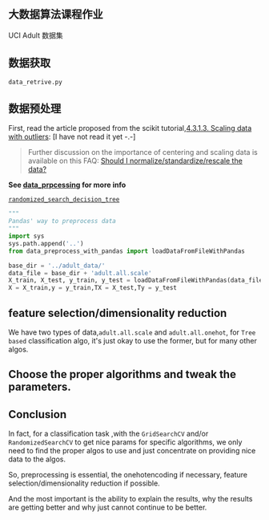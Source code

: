 ## 大数据算法课程作业

UCI Adult 数据集

## 数据获取

`data_retrive.py`

## 数据预处理

First, read the article proposed from the scikit tutorial,[4.3.1.3. Scaling data with outliers](http://scikit-learn.org/stable/modules/preprocessing.html#scaling-data-with-outliers): [I have not read it yet -.-]
>Further discussion on the importance of centering and scaling data is available on this FAQ: [Should I normalize/standardize/rescale the data?](http://www.faqs.org/faqs/ai-faq/neural-nets/part2/section-16.html)

**See [data_prpcessing](data_processing.md) for more info**

[`randomized_search_decision_tree`](play_with_adult_data/randomized_search_decision_tree.py)

``` python
"""
Pandas' way to preprocess data
"""
import sys
sys.path.append('..')
from data_preprocess_with_pandas import loadDataFromFileWithPandas

base_dir = '../adult_data/'
data_file = base_dir + 'adult.all.scale'
X_train, X_test, y_train, y_test = loadDataFromFileWithPandas(data_file)
X = X_train,y = y_train,TX = X_test,Ty = y_test
```


## feature selection/dimensionality reduction

We have two types of data,`adult.all.scale` and `adult.all.onehot`, for `Tree based` classification algo, it's just okay to use the former, but for many other algos.

## Choose the proper algorithms and tweak the parameters.




## Conclusion

In fact, for a classification task ,with the `GridSearchCV` and/or `RandomizedSearchCV` to get nice params for specific algorithms, we only need to find the proper algos to use and just concentrate on providing nice data to the algos.

So, preprocessing is essential, the onehotencoding if necessary, feature selection/dimensionality reduction if possible.

And the most important is the ability to explain the results, why the results are getting better and why just cannot continue to be better.